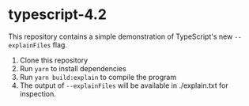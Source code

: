 # typescript-4.2

This repository contains a simple demonstration of TypeScript's new `--explainFiles` flag.

1. Clone this repository
2. Run `yarn` to install dependencies
3. Run `yarn build:explain` to compile the program
4. The output of `--explainFiles` will be available in ./explain.txt for inspection.
